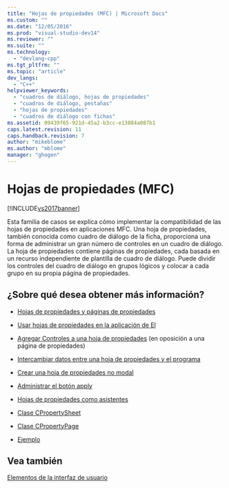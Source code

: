 ```yaml
---
title: "Hojas de propiedades (MFC) | Microsoft Docs"
ms.custom: ""
ms.date: "12/05/2016"
ms.prod: "visual-studio-dev14"
ms.reviewer: ""
ms.suite: ""
ms.technology: 
  - "devlang-cpp"
ms.tgt_pltfrm: ""
ms.topic: "article"
dev_langs: 
  - "C++"
helpviewer_keywords: 
  - "cuadros de diálogo, hojas de propiedades"
  - "cuadros de diálogo, pestañas"
  - "hojas de propiedades"
  - "cuadros de diálogo con fichas"
ms.assetid: 09439f65-921d-45a2-b3cc-e13884a087b1
caps.latest.revision: 11
caps.handback.revision: 7
author: "mikeblome"
ms.author: "mblome"
manager: "ghogen"
---
```

# Hojas de propiedades (MFC)
[!INCLUDE[vs2017banner](../assembler/inline/includes/vs2017banner.md)]

Esta familia de casos se explica cómo implementar la compatibilidad de las hojas de propiedades en aplicaciones MFC.  Una hoja de propiedades, también conocida como cuadro de diálogo de la ficha, proporciona una forma de administrar un gran número de controles en un cuadro de diálogo.  La hoja de propiedades contiene páginas de propiedades, cada basada en un recurso independiente de plantilla de cuadro de diálogo.  Puede dividir los controles del cuadro de diálogo en grupos lógicos y colocar a cada grupo en su propia página de propiedades.  
  
## ¿Sobre qué desea obtener más información?  
  
-   [Hojas de propiedades y páginas de propiedades](../mfc/property-sheets-and-property-pages-in-mfc.md)  
  
-   [Usar hojas de propiedades en la aplicación de El](../mfc/using-property-sheets-in-your-application.md)  
  
-   [Agregar Controles a una hoja de propiedades](../mfc/adding-controls-to-a-property-sheet.md) \(en oposición a una página de propiedades\)  
  
-   [Intercambiar datos entre una hoja de propiedades y el programa](../mfc/exchanging-data.md)  
  
-   [Crear una hoja de propiedades no modal](../mfc/creating-a-modeless-property-sheet.md)  
  
-   [Administrar el botón apply](../mfc/handling-the-apply-button.md)  
  
-   [Hojas de propiedades como asistentes](../mfc/property-sheets-as-wizards.md)  
  
-   [Clase CPropertySheet](../mfc/reference/cpropertysheet-class.md)  
  
-   [Clase CPropertyPage](../mfc/reference/cpropertypage-class.md)  
  
-   [Ejemplo](../top/visual-cpp-samples.md)  
  
## Vea también  
 [Elementos de la interfaz de usuario](../mfc/user-interface-elements-mfc.md)